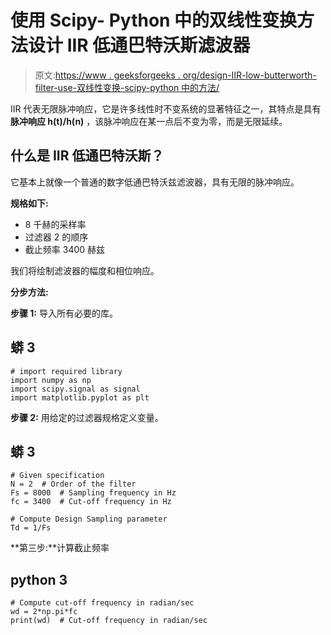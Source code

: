 # 使用 Scipy- Python 中的双线性变换方法设计 IIR 低通巴特沃斯滤波器

> 原文:[https://www . geeksforgeeks . org/design-IIR-low-butterworth-filter-use-双线性变换-scipy-python 中的方法/](https://www.geeksforgeeks.org/design-iir-lowpass-butterworth-filter-using-bilinear-transformation-method-in-scipy-python/)

IIR 代表无限脉冲响应，它是许多线性时不变系统的显著特征之一，其特点是具有**脉冲响应 h(t)/h(n)** ，该脉冲响应在某一点后不变为零，而是无限延续。

## **什么是 IIR 低通巴特沃斯？**

它基本上就像一个普通的数字低通巴特沃兹滤波器，具有无限的脉冲响应。

**规格如下:**

*   8 千赫的采样率
*   过滤器 2 的顺序
*   截止频率 3400 赫兹

我们将绘制滤波器的幅度和相位响应。

**分步方法:**

**步骤 1:** 导入所有必要的库。

## 蟒 3

```
# import required library
import numpy as np
import scipy.signal as signal
import matplotlib.pyplot as plt
```

**步骤 2:** 用给定的过滤器规格定义变量。

## 蟒 3

```
# Given specification
N = 2  # Order of the filter
Fs = 8000  # Sampling frequency in Hz
fc = 3400  # Cut-off frequency in Hz

# Compute Design Sampling parameter
Td = 1/Fs
```

**第三步:**计算截止频率

## python 3

```
# Compute cut-off frequency in radian/sec
wd = 2*np.pi*fc
print(wd)  # Cut-off frequency in radian/sec
```